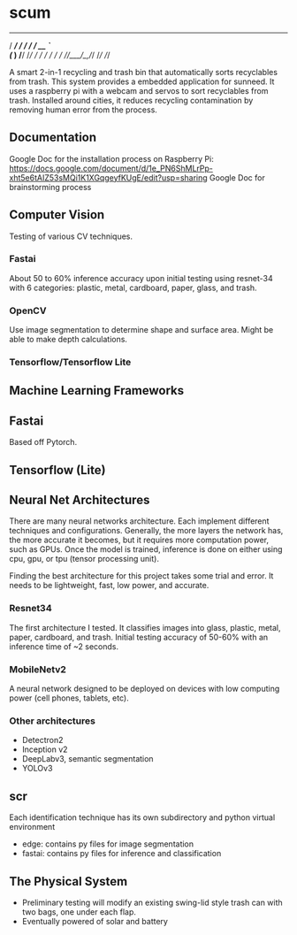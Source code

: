 # scum

   ____________  ______ ___ 
  / ___/ ___/ / / / __ `__ \
 (__  ) /__/ /_/ / / / / / /
/____/\___/\__,_/_/ /_/ /_/ 
                            

A smart 2-in-1 recycling and trash bin that automatically sorts recyclables from
trash. This system provides a embedded application for sunneed. It uses a
raspberry pi with a webcam and servos to sort recyclables from trash. Installed
around cities, it reduces recycling contamination by removing human error from
the process.

## Documentation
Google Doc for the installation process on Raspberry Pi:
https://docs.google.com/document/d/1e_PN6ShMLrPp-xht5e6tAIZ53sMQi1K1XGqgeyfKUgE/edit?usp=sharing
Google Doc for brainstorming process

## Computer Vision
Testing of various CV techniques.
### Fastai
About 50 to 60% inference accuracy upon initial testing using resnet-34 with
6 categories: plastic, metal, cardboard, paper, glass, and trash.
### OpenCV
Use image segmentation to determine shape and surface area. Might be able to
make depth calculations.
### Tensorflow/Tensorflow Lite

## Machine Learning Frameworks

## Fastai
Based off Pytorch.

## Tensorflow (Lite)


## Neural Net Architectures
There are many neural networks architecture. Each implement different techniques and configurations.
Generally, the more layers the network has, the more accurate it becomes, but it requires more
computation power, such as GPUs. Once the model is trained, inference is done on either using cpu, gpu, or tpu (tensor processing unit).

Finding the best architecture for this project takes some trial and error. It needs to be lightweight,
fast, low power, and accurate.

### Resnet34
The first architecture I tested. It classifies images into glass, plastic, metal, paper, cardboard, and trash.
Initial testing accuracy of 50-60% with an inference time of ~2 seconds.

### MobileNetv2
A neural network designed to be deployed on devices with low computing power (cell phones, tablets, etc).

### Other architectures
- Detectron2
- Inception v2
- DeepLabv3, semantic segmentation
- YOLOv3
## scr
Each identification technique has its own subdirectory and python virtual environment
- edge: contains py files for image segmentation
- fastai: contains py files for inference and classification

## The Physical System
- Preliminary testing will modify an existing swing-lid style trash can with
  two bags, one under each flap.
- Eventually powered of solar and battery
